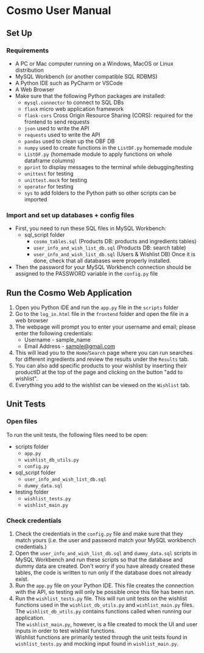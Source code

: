 # Cosmo User Manual

## Set Up
### Requirements
- A PC or Mac computer running on a Windows, MacOS or Linux distribution
- MySQL Workbench (or another compatible SQL RDBMS)
- A Python IDE such as PyCharm or VSCode
- A Web Browser
- Make sure that the following Python packages are installed:
  - `mysql.connector` to connect to SQL DBs
  - `flask` micro web application framework
  - `flask-cors` Cross Origin Resource Sharing (CORS): required for the frontend to send requests
  - `json` used to write the API
  - `requests` used to write the API
  - `pandas` used to clean up the OBF DB
  - `numpy` used to create functions in the `ListDF.py` homemade module
  - `ListDF.py` (homemade module to apply functions on whole dataframe columns)
  - `pprint` to display messages to the terminal while debugging/testing
  - `unittest` for testing
  - `unittest.mock` for testing
  - `operator` for testing
  - `sys` to add folders to the Python path so other scripts can be imported

### Import and set up databases + config files
- First, you need to run these SQL files in MySQL Workbench:
  - sql_script folder
    - `cosmo_tables.sql` (Products DB: products and ingredients tables)
    - `user_info_and_wish_list_db.sql` (Products DB: search table)
    - `user_info_and_wish_list_db.sql` (Users & Wishlist DB)
  Once it is done, check that all databases were properly installed.
- Then the password for your MySQL Workbench connection should be assigned to the PASSWORD variable in the `config.py` file

## Run the Cosmo Web Application
1. Open you Python IDE and run the `app.py` file in the `scripts` folder
2. Go to the `log_in.html` file in the `frontend` folder and open the file in a web browser
3. The webpage will prompt you to enter your username and email; please enter the following credentials:
   - Username - sample_name
   - Email Address - sample@gmail.com
4. This will lead you to the `Home`/`Search` page where you can run searches for different ingredients and review the results under the `Results` tab. 
5. You can also add specific products to your wishlist by inserting their productID at the top of the page and clicking on the button "add to wishlist". 
6. Everything you add to the wishlist can be viewed on the `Wishlist` tab.


## Unit Tests
### Open files
To run the  unit tests, the following files need to be open: 
- scripts folder
  - `app.py`
  - `wishlist_db_utils.py`
  - `config.py`
- sql_script folder
  - `user_info_and_wish_list_db.sql`
  - `dummy_data.sql`
- testing folder
  - `wishlist_tests.py`
  - `wishlist_main.py`

### Check credentials
1. Check the credentials in the `config.py` file and make sure that they match yours (i.e. the user and password match your MySQL workbench credentials.)
2. Open the `user_info_and_wish_list_db.sql` and `dummy_data.sql` scripts in MySQL Workbench and run these scripts so that the database and dummy data are created. Don't worry if you have already created these tables, the code is written to run only if the database does not already exist. 
3. Run the `app.py` file on your Python IDE. This file creates the connection with the API, so testing will only be possible once this file has been run. 
4. Run the `wishlist_tests.py` file. This will run unit tests on the wishlist functions used in the `wishlist_db_utils.py` and `wishlist_main.py` files.  
The `wishlist_db_utils.py` contains functions called when running our application.  
The `wishlist_main.py`, however, is a file created to mock the UI and user inputs in order to test wishlist functions.  
Wishlist functions are primarily tested through the unit tests found in `wishlist_tests.py` and mocking input found in `wishlist_main.py`. 